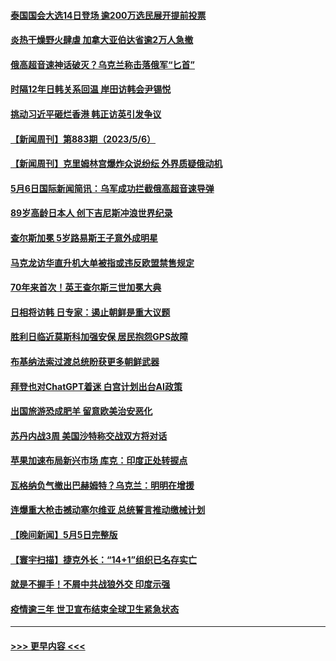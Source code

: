 #### [泰国国会大选14日登场 逾200万选民展开提前投票](../pages/prog202/a103706544.md?t=05071543) 
#### [炎热干燥野火肆虐 加拿大亚伯达省逾2万人急撤](../pages/prog202/a103706530.md?t=05071543) 
#### [俄高超音速神话破灭？乌克兰称击落俄军“匕首”](../pages/prog202/a103706513.md?t=05071543) 
#### [时隔12年日韩关系回温 岸田访韩会尹锡悦](../pages/prog202/a103706458.md?t=05071543) 
#### [挑动习近平砸烂香港 韩正访英引发争议](../pages/prog202/a103706412.md?t=05071543) 
#### [【新闻周刊】第883期（2023/5/6）](../pages/prog202/a103706348.md?t=05071543) 
#### [【新闻周刊】克里姆林宫爆炸众说纷纭 外界质疑俄动机](../pages/prog202/a103706343.md?t=05071543) 
#### [5月6日国际新闻简讯：乌军成功拦截俄高超音速导弹](../pages/prog202/a103706263.md?t=05071543) 
#### [89岁高龄日本人 创下吉尼斯冲浪世界纪录](../pages/prog202/a103706264.md?t=05071543) 
#### [查尔斯加冕 5岁路易斯王子意外成明星](../pages/prog202/a103706261.md?t=05071543) 
#### [马克龙访华直升机大单被指或违反欧盟禁售规定](../pages/prog202/a103706193.md?t=05071543) 
#### [70年来首次！英王查尔斯三世加冕大典](../pages/prog202/a103706073.md?t=05071543) 
#### [日相将访韩 日专家：遏止朝鲜是重大议题](../pages/prog202/a103706079.md?t=05071543) 
#### [胜利日临近莫斯科加强安保 居民抱怨GPS故障](../pages/prog202/a103705962.md?t=05071543) 
#### [布基纳法索过渡总统盼获更多朝鲜武器](../pages/prog202/a103705959.md?t=05071543) 
#### [拜登也对ChatGPT着迷 白宫计划出台AI政策](../pages/prog202/a103705953.md?t=05071543) 
#### [出国旅游恐成肥羊 留意欧美治安恶化](../pages/prog202/a103705907.md?t=05071543) 
#### [苏丹内战3周 美国沙特称交战双方将对话](../pages/prog202/a103705896.md?t=05071543) 
#### [苹果加速布局新兴市场 库克：印度正处转捩点](../pages/prog202/a103705888.md?t=05071543) 
#### [瓦格纳负气撤出巴赫姆特？乌克兰：明明在增援](../pages/prog202/a103705862.md?t=05071543) 
#### [连爆重大枪击撼动塞尔维亚 总统誓言推动缴械计划](../pages/prog202/a103705834.md?t=05071543) 
#### [【晚间新闻】5月5日完整版](../pages/prog202/a103705766.md?t=05071543) 
#### [【寰宇扫描】捷克外长：“14+1”组织已名存实亡](../pages/prog202/a103705756.md?t=05071543) 
#### [就是不握手！不屑中共战狼外交 印度示强](../pages/prog202/a103705675.md?t=05071543) 
#### [疫情逾三年 世卫宣布结束全球卫生紧急状态](../pages/prog202/a103705669.md?t=05071543) 

----
#### [ >>> 更早内容 <<< ](../indexes/prog202-earlier.md)

